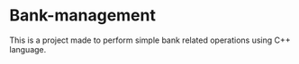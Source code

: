 # Bank-management
This is a project made to perform simple bank related operations using C++ language.
